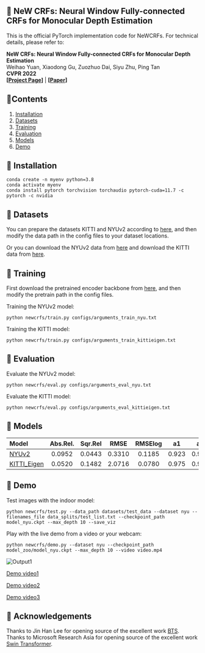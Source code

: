 ## 🐁 NeW CRFs: Neural Window Fully-connected CRFs for Monocular Depth Estimation

This is the official PyTorch implementation code for NeWCRFs. For technical details, please refer to:

**NeW CRFs: Neural Window Fully-connected CRFs for Monocular Depth Estimation** <br />
Weihao Yuan, Xiaodong Gu, Zuozhuo Dai, Siyu Zhu, Ping Tan <br />
**CVPR 2022** <br />
**[[Project Page](https://weihaosky.github.io/newcrfs/)]** | 
**[[Paper](https://arxiv.org/abs/2203.01502)]** <br />




## 🐅Contents
1. [Installation](#installation)
2. [Datasets](#datasets)
3. [Training](#training)
4. [Evaluation](#evaluation)
5. [Models](#models)
6. [Demo](#demo)

## 🐇 Installation
```
conda create -n myenv python=3.8
conda activate myenv
conda install pytorch torchvision torchaudio pytorch-cuda=11.7 -c pytorch -c nvidia
```


## 🐉 Datasets
You can prepare the datasets KITTI and NYUv2 according to [here](https://github.com/cleinc/bts), and then modify the data path in the config files to your dataset locations.

Or you can download the NYUv2 data from [here](https://virutalbuy-public.oss-cn-hangzhou.aliyuncs.com/share/newcrfs/datasets/nyu/sync.zip) and download the KITTI data from [here](http://www.cvlibs.net/datasets/kitti/eval_depth.php?benchmark=depth_prediction).


## 🐍 Training
First download the pretrained encoder backbone from [here](https://github.com/microsoft/Swin-Transformer), and then modify the pretrain path in the config files.

Training the NYUv2 model:
```
python newcrfs/train.py configs/arguments_train_nyu.txt
```

Training the KITTI model:
```
python newcrfs/train.py configs/arguments_train_kittieigen.txt
```


## 🐎 Evaluation
Evaluate the NYUv2 model:
```
python newcrfs/eval.py configs/arguments_eval_nyu.txt
```

Evaluate the KITTI model:
```
python newcrfs/eval.py configs/arguments_eval_kittieigen.txt
```

## 🐐 Models
| Model | Abs.Rel. | Sqr.Rel | RMSE | RMSElog | a1 | a2 | a3| SILog| 
| :--- | :---: | :---: | :---: |  :---: |  :---: |  :---: |  :---: |  :---: |
|[NYUv2](https://virutalbuy-public.oss-cn-hangzhou.aliyuncs.com/share/newcrfs/models/model_nyu.ckpt) | 0.0952 | 0.0443 | 0.3310 | 0.1185 | 0.923 | 0.992 | 0.998 | 9.1023 |
|[KITTI_Eigen](https://virutalbuy-public.oss-cn-hangzhou.aliyuncs.com/share/newcrfs/models/model_kittieigen.ckpt) | 0.0520 | 0.1482 | 2.0716 | 0.0780 | 0.975 | 0.997 | 0.999 | 6.9859 |


## 🐒 Demo
Test images with the indoor model:
```
python newcrfs/test.py --data_path datasets/test_data --dataset nyu --filenames_file data_splits/test_list.txt --checkpoint_path model_nyu.ckpt --max_depth 10 --save_viz
```

Play with the live demo from a video or your webcam:
```
python newcrfs/demo.py --dataset nyu --checkpoint_path model_zoo/model_nyu.ckpt --max_depth 10 --video video.mp4
```

![Output1](files/output_nyu1_compressed.gif)

[Demo video1](https://www.youtube.com/watch?v=RrWQIpXoP2Y)

[Demo video2](https://www.youtube.com/watch?v=fD3sWH_54cg)

[Demo video3](https://www.youtube.com/watch?v=IztmOYZNirM)

## 🐐 Acknowledgements
Thanks to Jin Han Lee for opening source of the excellent work [BTS](https://github.com/cleinc/bts).
Thanks to Microsoft Research Asia for opening source of the excellent work [Swin Transformer](https://github.com/microsoft/Swin-Transformer).